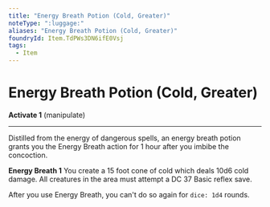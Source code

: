 ```yaml
---
title: "Energy Breath Potion (Cold, Greater)"
noteType: ":luggage:"
aliases: "Energy Breath Potion (Cold, Greater)"
foundryId: Item.TdPWs3DN6ifE0Vsj
tags:
  - Item
---
```


# Energy Breath Potion (Cold, Greater)

**Activate 1** (manipulate)

* * *

Distilled from the energy of dangerous spells, an energy breath potion grants you the Energy Breath action for 1 hour after you imbibe the concoction.

**Energy Breath 1** You create a 15 foot cone of cold which deals 10d6 cold damage. All creatures in the area must attempt a DC 37 Basic reflex save.

After you use Energy Breath, you can't do so again for `dice: 1d4` rounds.
